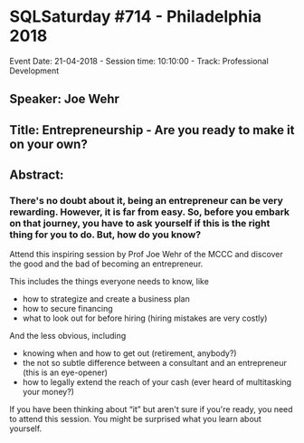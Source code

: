 # SQLSaturday #714 - Philadelphia 2018
Event Date: 21-04-2018 - Session time: 10:10:00 - Track: Professional Development
## Speaker: Joe Wehr
## Title: Entrepreneurship - Are you ready to make it on your own?
## Abstract:
### There's no doubt about it, being an entrepreneur can be very rewarding. However, it is far from easy. So, before you embark on that journey, you have to ask yourself if this is the right thing for you to do. But, how do you know?

Attend this inspiring session by Prof Joe Wehr of the MCCC and discover the good and the bad of becoming an entrepreneur. 

This includes the things everyone needs to know, like
- how to strategize and create a business plan
- how to secure financing
- what to look out for before hiring (hiring mistakes are very costly)

And the less obvious, including
- knowing when and how to get out (retirement, anybody?)
- the not so subtle difference between a consultant and an entrepreneur (this is an eye-opener)
- how to legally extend the reach of your cash (ever heard of multitasking your money?)

If you have been thinking about “it” but aren't sure if you're ready, you need to attend this session. You might be surprised what you learn about yourself.
